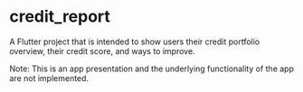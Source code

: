 # credit_report

A Flutter project that is intended to show users their credit portfolio overview, their credit score, and ways to improve.

Note: This is an app presentation and the underlying functionality of the app are not implemented.
